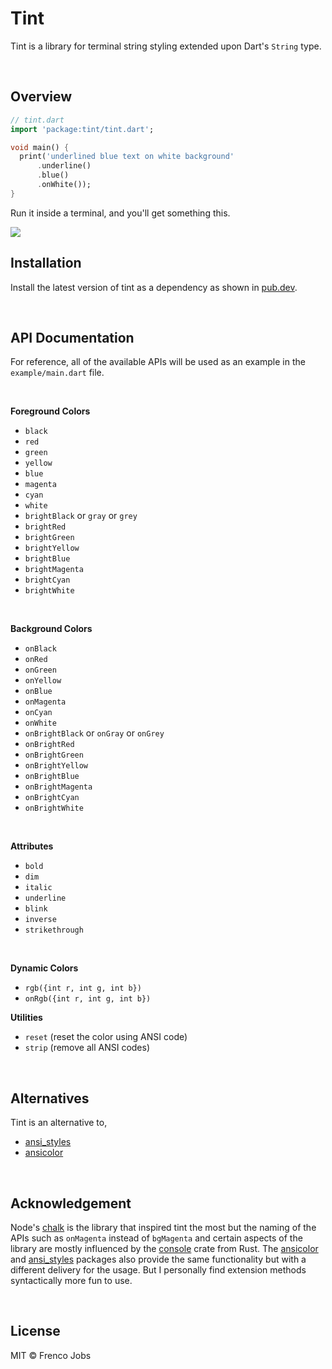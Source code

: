 # Tint

Tint is a library for terminal string styling extended upon Dart's `String` type.

<br>

## Overview

```dart
// tint.dart
import 'package:tint/tint.dart';

void main() {
  print('underlined blue text on white background'
      .underline()
      .blue()
      .onWhite());
}
```

Run it inside a terminal, and you'll get something this.

<img src="https://i.imgur.com/7AOVfu9.png" />

<br>

## Installation

Install the latest version of tint as a dependency as shown in [pub.dev](https://pub.dev/packages/tint).

<br>

## API Documentation

For reference, all of the available APIs will be used as an example in the `example/main.dart` file.

<br>

**Foreground Colors**

- `black`
- `red`
- `green`
- `yellow`
- `blue`
- `magenta`
- `cyan`
- `white`
- `brightBlack` or `gray` or `grey`
- `brightRed`
- `brightGreen`
- `brightYellow`
- `brightBlue`
- `brightMagenta`
- `brightCyan`
- `brightWhite`

<br>

**Background Colors**

- `onBlack`
- `onRed`
- `onGreen`
- `onYellow`
- `onBlue`
- `onMagenta`
- `onCyan`
- `onWhite`
- `onBrightBlack` or `onGray` or `onGrey`
- `onBrightRed`
- `onBrightGreen`
- `onBrightYellow`
- `onBrightBlue`
- `onBrightMagenta`
- `onBrightCyan`
- `onBrightWhite`

<br>

**Attributes**

- `bold`
- `dim`
- `italic`
- `underline`
- `blink`
- `inverse`
- `strikethrough`

<br>

**Dynamic Colors**

- `rgb({int r, int g, int b})`
- `onRgb({int r, int g, int b})`

**Utilities**

- `reset` (reset the color using ANSI code)
- `strip` (remove all ANSI codes)

<br>

## Alternatives

Tint is an alternative to,

- [ansi_styles](https://pub.dev/packages/ansi_styles)
- [ansicolor](https://pub.dev/packages/ansicolor)

<br>

## Acknowledgement

Node's [chalk](https://github.com/chalk/chalk) is the library that inspired tint the most but the naming of the APIs such as `onMagenta` instead of `bgMagenta` and certain aspects of the library are mostly influenced by the [console](https://github.com/mitsuhiko/console) crate from Rust. The [ansicolor](https://pub.dev/packages/ansicolor) and [ansi_styles](https://pub.dev/packages/ansi_styles) packages also provide the same functionality but with a different delivery for the usage. But I personally find extension methods syntactically more fun to use.

<br>

## License

MIT © Frenco Jobs
